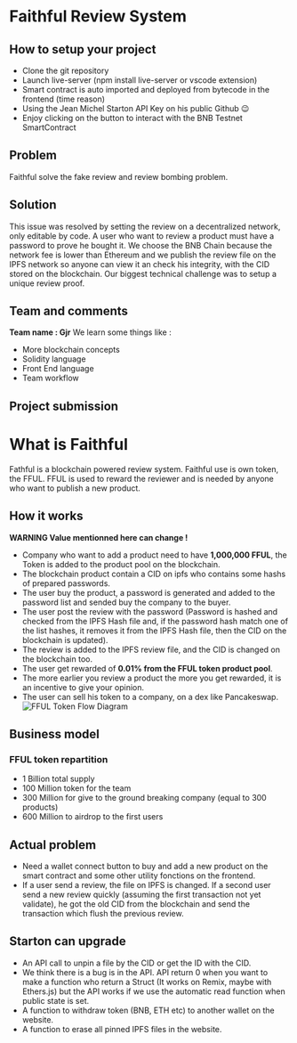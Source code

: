 # Faithful Review System
## How to setup your project
- Clone the git repository
- Launch live-server (npm install live-server or vscode extension)
- Smart contract is auto imported and deployed from bytecode in the frontend (time reason)
- Using the Jean Michel Starton API Key on his public Github 😉
- Enjoy clicking on the button to interact with the BNB Testnet SmartContract
## Problem
Faithful solve the fake review and review bombing problem.
## Solution
This issue was resolved by setting the review on a decentralized network, only editable by code.
A user who want to review a product must have a password to prove he bought it.
We choose the BNB Chain because the network fee is lower than Ethereum and we publish the review file on the IPFS network so anyone can view it an check his integrity, with the CID stored on the blockchain.
Our biggest technical challenge was to setup a unique review proof.
## Team and comments
**Team name : Gjr**
We learn some things like :
- More blockchain concepts
- Solidity language
- Front End language
- Team workflow
## Project submission
# What is Faithful
Fathful is a blockchain powered review system.
Faithful use is own token, the FFUL.
FFUL is used to reward the reviewer and is needed by anyone who want to publish a new product.
## How it works
**WARNING Value mentionned here can change !**
- Company who want to add a product need to have **1,000,000 FFUL**, the Token is added to the product pool on the blockchain. 
- The blockchain product contain a CID on ipfs who contains some hashs of prepared passwords.
- The user buy the product, a password is generated and added to the password list and sended buy the company to the buyer.
- The user post the review with the password (Password is hashed and checked from the IPFS Hash file and, if the password hash match one of the list hashes, it removes it from the IPFS Hash file, then the CID on the blockchain is updated).
- The review is added to the IPFS review file, and the CID is changed on the blockchain too.
- The user get rewarded of **0.01% from the FFUL token product pool**.
- The more earlier you review a product the more you get rewarded, it is an incentive to give your opinion.
- The user can sell his token to a company, on a dex like Pancakeswap.
![FFUL Token Flow Diagram](https://zupimages.net/up/22/47/e1pf.png)
## Business model
### FFUL token repartition
- 1 Billion total supply
- 100 Million token for the team
- 300 Million for give to the ground breaking company (equal to 300 products)
- 600 Million to airdrop to the first users
## Actual problem
- Need a wallet connect button to buy and add a new product on the smart contract and some other utility fonctions on the frontend.
- If a user send a review, the file on IPFS is changed. If a second user send a new review quickly (assuming the first transaction not yet validate), he got the old CID from the blockchain and send the transaction which flush the previous review.
## Starton can upgrade
- An API call to unpin a file by the CID or get the ID with the CID.
- We think there is a bug is in the API. API return 0 when you want to make a function who return a Struct (It works on Remix, maybe with Ethers.js) but the API works if we use the automatic read function when public state is set.
- A function to withdraw token (BNB, ETH etc) to another wallet on the website.
- A function to erase all pinned IPFS files in the website.
